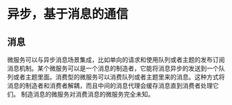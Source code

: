 # 异步，基于消息的通信

## 消息

微服务可以与异步消息场景集成，比如单向的请求和使用队列或者主题的发布订阅消息机制。某个微服务可以是一个消息的制造者，它能将消息异步的发送到一个队列或者主题里面。消费型的微服务可以消费队列或者主题里来的消息。这种方式将消息的制造者和消费者解耦，而且中间的消息代理会缓存消息直到消费者处理它们。 制造消息的微服务对消费消息的微服务完全未知。